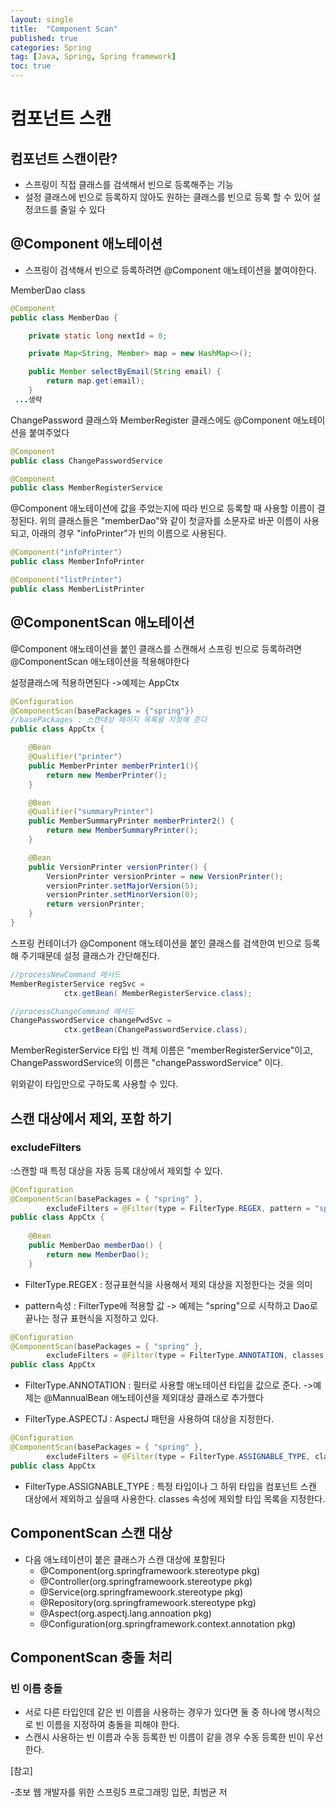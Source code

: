 ```yaml
---
layout: single
title:  "Component Scan"
published: true
categories: Spring
tag: [Java, Spring, Spring framework]
toc: true
---
```


# 컴포넌트 스캔

## 컴포넌트 스캔이란? 

- 스프링이 직접 클래스를 검색해서 빈으로 등록해주는 기능
- 설정 클래스에 빈으로 등록하지 않아도 원하는 클래스를 빈으로 등록 할 수 있어 설정코드를 줄일 수 있다

## @Component 애노테이션

- 스프링이 검색해서 빈으로 등록하려면 @Component 애노테이션을 붙여야한다. 

MemberDao class

```java
@Component
public class MemberDao {

	private static long nextId = 0;

	private Map<String, Member> map = new HashMap<>();

	public Member selectByEmail(String email) {
		return map.get(email);
	}
 ...생략
```

ChangePassword 클래스와 MemberRegister 클래스에도 @Component 애노테이션을 붙여주었다

```java
@Component
public class ChangePasswordService
```

```java
@Component
public class MemberRegisterService
```

@Component 애노테이션에 값을 주었는지에 따라 빈으로 등록할 때 사용할 이름이 결정된다. 위의 클래스들은  "memberDao"와 같이 첫글자를 소문자로 바꾼 이름이 사용되고, 아래의 경우 "infoPrinter"가 빈의 이름으로 사용된다.

```java
@Component("infoPrinter")
public class MemberInfoPrinter
```

```java
@Component("listPrinter")
public class MemberListPrinter
```



## @ComponentScan 애노테이션

@Component  애노테이션을 붙인 클래스를 스캔해서 스프링 빈으로 등록하려면 @ComponentScan 애노테이션을 적용해야한다

설정클래스에 적용하면된다 ->예제는 AppCtx

```java
@Configuration
@ComponentScan(basePackages = {"spring"})
//basePackages : 스캔대상 페이지 목록을 지정해 준다
public class AppCtx {

	@Bean
	@Qualifier("printer")
	public MemberPrinter memberPrinter1(){
		return new MemberPrinter();
	}

	@Bean
	@Qualifier("summaryPrinter")
	public MemberSummaryPrinter memberPrinter2() {
		return new MemberSummaryPrinter();
	}

	@Bean
	public VersionPrinter versionPrinter() {
		VersionPrinter versionPrinter = new VersionPrinter();
		versionPrinter.setMajorVersion(5);
		versionPrinter.setMinorVersion(0);
		return versionPrinter;
	}
}
```

스프링 컨테이너가 @Component 애노테이션을 붙인 클래스를 검색한여 빈으로 등록해 주기때문데 설정 클래스가 간단해진다.

```java
//processNewCommand 메서드
MemberRegisterService regSvc = 
			ctx.getBean( MemberRegisterService.class);

//processChangeCommand 메서드
ChangePasswordService changePwdSvc =
			ctx.getBean(ChangePasswordService.class);
```

MemberRegisterService 타입 빈 객체 이름은 "memberRegisterService"이고, ChangePasswordService의 이름은 "changePasswordService" 이다.

위와같이 타입만으로 구하도록 사용할 수 있다.

## 스캔 대상에서 제외, 포함 하기

### excludeFilters

:스캔할 때 특정 대상을 자동 등록 대상에서 제외할 수 있다.

```java
@Configuration
@ComponentScan(basePackages = { "spring" },
		excludeFilters = @Filter(type = FilterType.REGEX, pattern = "spring\\..*Dao"))
public class AppCtx {
    
	@Bean
	public MemberDao memberDao() {
		return new MemberDao();
	}
```

* FilterType.REGEX : 정규표현식을 사용해서 제외 대상을 지정한다는 것을 의미

* pattern속성 : FilterType에 적용할 값 -> 예제는 "spring"으로 시작하고 Dao로 끝나는 정규 표현식을 지정하고 있다. 

```java
@Configuration
@ComponentScan(basePackages = { "spring" },
		excludeFilters = @Filter(type = FilterType.ANNOTATION, classes = {Noproduct.class, ManualBean.class})
public class AppCtx 
```

* FilterType.ANNOTATION : 필터로 사용할 애노테이션 타입을 값으로 준다. ->예제는 @MannualBean 애노테이션을 제외대상 클래스로 추가했다

* FilterType.ASPECTJ :  AspectJ 패턴을 사용하여 대상을 지정한다.

```java
@Configuration
@ComponentScan(basePackages = { "spring" },
		excludeFilters = @Filter(type = FilterType.ASSIGNABLE_TYPE, classes = MemberDao.class))
public class AppCtx
```

* FilterType.ASSIGNABLE_TYPE :  특정 타입이나 그 하위 타입을 컴포넌트 스캔 대상에서 제외하고 싶을때 사용한다.                   classes 속성에 제외할 타입 목록을 지정한다.

## ComponentScan 스캔 대상

* 다음 애노테이션이 붙은 클래스가 스캔 대상에 포함된다
  * @Component(org.springframewoork.stereotype pkg)
  * @Controller(org.springframewoork.stereotype pkg)
  * @Service(org.springframewoork.stereotype pkg)
  * @Repository(org.springframewoork.stereotype pkg)
  * @Aspect(org.aspectj.lang.annoation pkg)
  * @Configuration(org.springframework.context.annotation pkg)



## ComponentScan 충돌 처리

### 빈 이름 충돌

* 서로 다른 타입인데 같은 빈 이름을 사용하는 경우가 있다면 둘 중 하나에 명시적으로 빈 이름을 지정하여 충돌을 피해야 한다.
* 스캔시 사용하는 빈 이름과 수동 등록한 빈 이름이 같을 경우 수동 등록한 빈이 우선한다.



[참고]

-초보 웹 개발자를 위한 스프링5 프로그래밍 입문, 최범균 저
